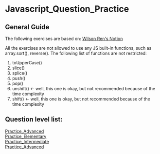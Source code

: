 # Javascript_Question_Practice

## General Guide

The following exercises are based on: [Wilson Ren's Notion](https://yuhsien.notion.site/JS-Practice-a692c4dc450c476a8a7d9f8fe997deda)

All the exercises are not allowed to use any JS built-in functions, such as array.sort(), reverse().
The following list of functions are not restricted:

1. toUpperCase()
2. slice()
3. splice()
4. push()
5. pop()
6. unshift() ← well, this one is okay, but not recommended because of the time complexity
7. shift() ← well, this one is okay, but not recommended because of the time complexity

## Question level list:

[Practice_Advanced](./Practice_Advanced.js)  
[Practice_Elementary](./Practice_Elementary.js)  
[Practice_Intermediate](./Practice_Intermediate.js)  
[Practice_Advanced](./Practice_Advanced.js)
